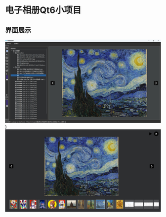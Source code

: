 # 电子相册Qt6小项目
## 界面展示
![MainWindow界面](https://github.com/Vmpy/Qt6-Things/blob/main/AlbumPlayer/%E7%A4%BA%E4%BE%8B%E5%9B%BE%E7%89%87/MainWindow.jpg))
![SlideShow界面](https://github.com/Vmpy/Qt6-Things/blob/main/AlbumPlayer/%E7%A4%BA%E4%BE%8B%E5%9B%BE%E7%89%87/SlideShow.jpg)
